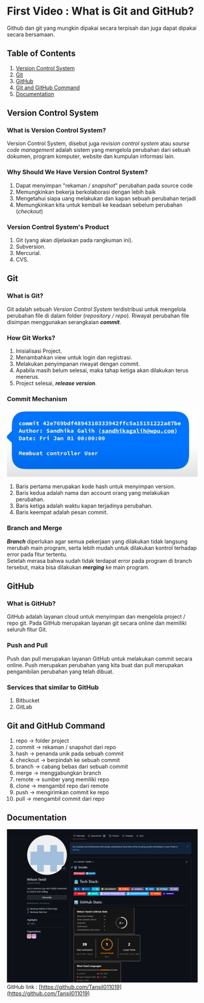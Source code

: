 # First Video : What is Git and GitHub?
Github dan git yang mungkin dipakai secara terpisah dan juga dapat dipakai secara bersamaan.

## Table of Contents
1. [Version Control System](#version-control-system)
2. [Git](#git)
3. [GitHub](#github)
4. [Git and GitHub Command](#git-and-github-command)
5. [Documentation](#documentation)

## Version Control System
### What is Version Control System?
Version Control System, disebut juga <em> revision control system </em> atau <em> sourse code management </em> adalah sistem yang mengelola perubahan dari sebuah dokumen, program komputer, website dan kumpulan informasi lain.

### Why Should We Have Version Control System?
1. Dapat menyimpan "rekaman / <em>snapshot</em>" perubahan pada source code
2. Memungkinkan bekerja berkolaborasi dengan lebih baik
3. Mengetahui siapa uang melakukan dan kapan sebuah perubahan terjadi
4. Memungkinkan kita untuk kembali ke keadaan sebelum perubahan (<em>checkout</em>)

### Version Control System's Product
1. Git (yang akan dijelaskan pada rangkuman ini).
2. Subversion.
3. Mercurial.
4. CVS.

## Git
### What is Git?
Git adalah sebuah <em>Version Control System</em> terdistribusi untuk mengelola perubahan file di dalam folder (<em>repository / repo</em>). Riwayat perubahan file disimpan menggunakan serangkaian <em><strong>commit</strong></em>.

### How Git Works?
1. Inisialisasi Project.
2. Menambahkan view untuk login dan registrasi.
3. Melakukan penyimpanan riwayat dengan commit.
4. Apabila masih belum selesai, maka tahap ketiga akan dilakukan terus menerus.
5. Project selesai, <em><strong>release version</strong></em>.

### Commit Mechanism
![Commit View](../assets/commit_properties.png)
1. Baris pertama merupakan kode hash untuk menyimpan version.
2. Baris kedua adalah nama dan account orang yang melakukan perubahan.
3. Baris ketiga adalah waktu kapan terjadinya perubahan.
4. Baris keempat adalah pesan commit.

### Branch and Merge
<em><strong>Branch</strong></em> diperlukan agar semua pekerjaan yang dilakukan tidak langsung merubah main program, serta lebih mudah untuk dilakukan kontrol terhadap error pada fitur tertentu.
<br>
Setelah merasa bahwa sudah tidak terdapat error pada program di branch tersebut, maka bisa dilakukan <em><strong>merging</strong></em> ke main program.

## GitHub
### What is GitHub?
GitHub adalah layanan cloud untuk menyimpan dan mengelola project / repo git. Pada GitHub merupakan layanan git secara online dan memiliki seluruh fitur Git.

### Push and Pull
Push dan pull merupakan layanan GitHub untuk melakukan commit secara online. Push merupakan perubahan yang kita buat dan pull merupakan pengambilan perubahan yang telah dibuat. 

### Services that similar to GitHub
1. Bitbucket
2. GitLab

## Git and GitHub Command
1. repo -> folder project
2. commit -> rekaman / snapshot dari repo
3. hash -> penanda unik pada sebuah commit
4. checkout -> berpindah ke sebuah commit
5. branch -> cabang bebas dari sebuah commit
6. merge -> menggabungkan branch 
7. remote -> sumber yang memiliki repo
8. clone -> mengambil repo dari remote
9. push -> mengirimkan commit ke repo
10. pull -> mengambil commit dari repo

## Documentation
![GitHub View](../assets/my_GitHub.png)
GitHub link : [https://github.com/Tansil011019](https://github.com/Tansil011019)